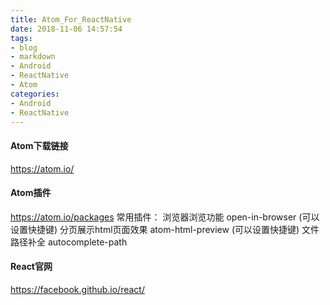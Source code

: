 ```yaml
---
title: Atom_For_ReactNative
date: 2018-11-06 14:57:54
tags:
- blog
- markdown
- Android
- ReactNative
- Atom
categories:
- Android
- ReactNative 
---
```


#### Atom下载链接
https://atom.io/

#### Atom插件
https://atom.io/packages
常用插件：
	浏览器浏览功能 open-in-browser (可以设置快捷键)
	分页展示html页面效果 atom-html-preview  (可以设置快捷键)
	文件路径补全 autocomplete-path 
	
#### React官网
https://facebook.github.io/react/


